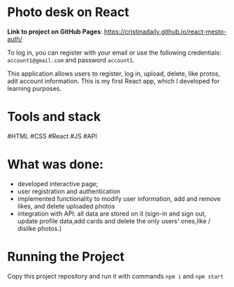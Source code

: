  # Photo desk on React

**Link to project on GitHub Pages**: https://cristinadaily.github.io/react-mesto-auth/

To log in, you can register with your email or use the following credentials: ```account1@gmail.com``` and password ```account1```.

This application allows users to register, log in, upload, delete, like protos, adit account information. This is my first React app, which I developed for learning purposes.

# Tools and stack
#HTML #CSS #React #JS #API 

# What was done: 
- developed interactive page;
- user registration and authentication
- implemented functionality to modify user information, add and remove likes, and delete uploaded photos
- integration with API: all data are stored on it (sign-in and sign out, update profile data,add cards and delete the only users' ones,like / dislike photos.)

# Running the Project
Copy this project repository and run it with commands ```npm i``` and ```npm start```

